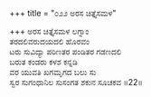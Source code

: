 +++
title = "೦೨೨ ಅರಸ ಚಿತ್ತೈಸಮಳ"

+++
ಅರಸ ಚಿತ್ತೈಸಮಳ ಲಗ್ನಾಂ  
ತರದಲಿವರುದಯದಲಿ ಹೊರವಂ  
ಟರು ಸುವಿದ್ಯಾ ಪರಿಣತರ ಪಂಡಿತರ ಗಡಣದಲಿ   
ಬರುತ ಕಂಡರು ಕಳಶ ಕನ್ನಡಿ  
ವರ ಯುವತಿ ಖಗಮೃಗದ ಬಲು ಸು  
ಸ್ವರ ಸುಗಂಧಾನಿಲ ಸುಸಂಗತ ಶಕುನ ಸೂಚಕವ    ॥22॥